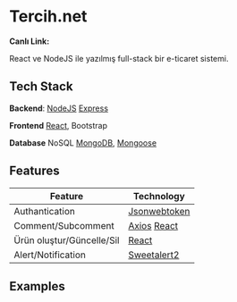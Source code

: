# Tercih.net
**Canlı Link:**

React ve NodeJS ile yazılmış full-stack bir e-ticaret sistemi.

## Tech Stack
**Backend**: [NodeJS](https://nodejs.org/en/docs/) [Express](https://expressjs.com/en/guide/routing.html)

**Frontend** [React](https://reactjs.org/docs/getting-started.html), Bootstrap

**Database** NoSQL [MongoDB](https://www.mongodb.com/), [Mongoose](https://mongoosejs.com/docs/guide.html)

## Features
| Feature | Technology |
| ----------- | ----------- |
| Authantication | [Jsonwebtoken](https://www.npmjs.com/package/jsonwebtoken) |
| Comment/Subcomment | [Axios](https://www.npmjs.com/package/axios) [React](https://tr.reactjs.org/docs/react-dom.html)
| Ürün oluştur/Güncelle/Sil |  [React](https://tr.reactjs.org/docs/react-dom.html)   |
| Alert/Notification |[Sweetalert2](https://sweetalert2.github.io/#examples) |
## Examples
